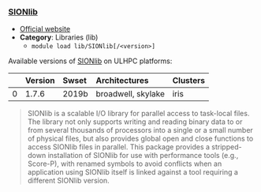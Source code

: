 ### [SIONlib](https://www.fz-juelich.de/ias/jsc/EN/Expertise/Support/Software/SIONlib/_node.html)

* [Official website](https://www.fz-juelich.de/ias/jsc/EN/Expertise/Support/Software/SIONlib/_node.html)
* __Category__: Libraries (lib)
    -  `module load lib/SIONlib[/<version>]`

Available versions of [SIONlib](https://www.fz-juelich.de/ias/jsc/EN/Expertise/Support/Software/SIONlib/_node.html) on ULHPC platforms:

|    | Version   | Swset   | Architectures      | Clusters   |
|---:|:----------|:--------|:-------------------|:-----------|
|  0 | 1.7.6     | 2019b   | broadwell, skylake | iris       |

> SIONlib is a scalable I/O library for parallel access to task-local files. The library not only supports writing and reading binary data to or from several thousands of processors into a single or a small number of physical files, but also provides global open and close functions to access SIONlib files in parallel. This package provides a stripped-down installation of SIONlib for use with performance tools (e.g., Score-P), with renamed symbols to avoid conflicts when an application using SIONlib itself is linked against a tool requiring a different SIONlib version.
